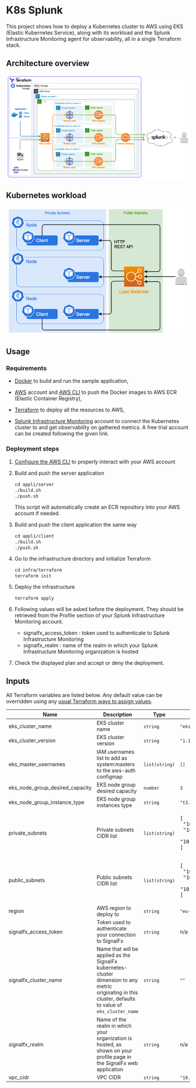 # K8s Splunk

This project shows how to deploy a Kubernetes cluster to AWS using EKS (Elastic Kubernetes Service), along with its workload and the Splunk Infrastructure Monitoring agent for observability, all in a single Terraform stack.

## Architecture overview

![Architecture](./img/architecture.png "Architecture")

## Kubernetes workload

![Workload](./img/workload.png "Workload")

## Usage

### Requirements

- [Docker](https://docs.docker.com) to build and run the sample application,

- [AWS](https://aws.amazon.com) account and [AWS CLI](https://docs.aws.amazon.com/cli/latest/userguide) to push the Docker images to AWS ECR (Elastic Container Registry),

- [Terraform](https://www.terraform.io) to deploy all the resources to AWS,

- [Splunk Infrastructure Monitoring](https://www.splunk.com/en_us/software/infrastructure-monitoring.html) account to connect the Kubernetes cluster to and get observability on gathered metrics. A free trial account can be created following the given link.

### Deployment steps

1. [Configure the AWS CLI](https://docs.aws.amazon.com/cli/latest/userguide/cli-chap-configure.html) to properly interact with your AWS account

2. Build and push the server application
   ```shell
   cd appli/server
   ./build.sh
   ./push.sh
   ```
   This script will automatically create an ECR repository into your AWS account if needed.

3. Build and push the client application the same way
   ```shell
   cd appli/client
   ./build.sh
   ./push.sh
   ```

4. Go to the infrastructure directory and initialize Terraform
   ```shell
   cd infra/terraform
   terraform init
   ```

5. Deploy the infrastructure
   ```shell
   terraform apply
   ```

6. Following values will be asked before the deployment. They should be retrieved from the Profile section of your Splunk Infrastructure Monitoring account.
   - signalfx_access_token : token used to authenticate to Splunk Infrastructure Monitoring
   - signalfx_realm : name of the realm in which your Splunk Infrastructure Monitoring organization is hosted

7. Check the displayed plan and accept or deny the deployment.

## Inputs

All Terraform variables are listed below. Any default value can be overridden using any [usual Terraform ways to assign values](https://www.terraform.io/docs/configuration/variables.html#assigning-values-to-root-module-variables).

| Name                                | Description                                                                                                                                               | Type           | Default                                                                            | Required |
| ----------------------------------- | --------------------------------------------------------------------------------------------------------------------------------------------------------- | -------------- | ---------------------------------------------------------------------------------- | :------: |
| eks\_cluster\_name                  | EKS cluster name                                                                                                                                          | `string`       | `"eks-cluster"`                                                                    |    no    |
| eks\_cluster\_version               | EKS cluster version                                                                                                                                       | `string`       | `"1.18"`                                                                           |    no    |
| eks\_master\_usernames              | IAM usernames list to add as system:masters to the aws-auth configmap                                                                                     | `list(string)` | `[]`                                                                               |    no    |
| eks\_node\_group\_desired\_capacity | EKS node group desired capacity                                                                                                                           | `number`       | `3`                                                                                |    no    |
| eks\_node\_group\_instance\_type    | EKS node group instances type                                                                                                                             | `string`       | `"t3.small"`                                                                       |    no    |
| private\_subnets                    | Private subnets CIDR list                                                                                                                                 | `list(string)` | <pre>[<br>  "10.0.1.0/24",<br>  "10.0.2.0/24",<br>  "10.0.3.0/24"<br>]</pre>       |    no    |
| public\_subnets                     | Public subnets CIDR list                                                                                                                                  | `list(string)` | <pre>[<br>  "10.0.101.0/24",<br>  "10.0.102.0/24",<br>  "10.0.103.0/24"<br>]</pre> |    no    |
| region                              | AWS region to deploy to                                                                                                                                   | `string`       | `"eu-west-1"`                                                                      |    no    |
| signalfx\_access\_token             | Token used to authenticate your connection to SignalFx                                                                                                    | `string`       | n/a                                                                                |   yes    |
| signalfx\_cluster\_name             | Name that will be applied as the SignalFx kubernetes-cluster dimension to any metric originating in this cluster, defaults to value of `eks_cluster_name` | `string`       | `""`                                                                               |    no    |
| signalfx\_realm                     | Name of the realm in which your organization is hosted, as shown on your profile page in the SignalFx web application                                     | `string`       | n/a                                                                                |   yes    |
| vpc\_cidr                           | VPC CIDR                                                                                                                                                  | `string`       | `"10.0.0.0/16"`                                                                    |    no    |
